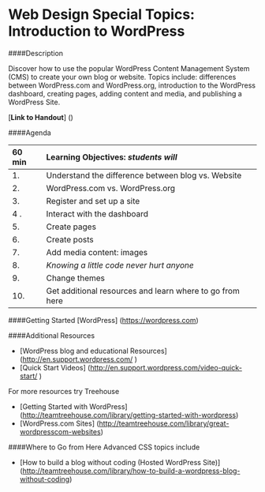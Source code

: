 Web Design Special Topics: Introduction to WordPress
=================

####Description

Discover how to use the popular WordPress Content Management System (CMS) to create your own blog or website. Topics include: differences between WordPress.com and WordPress.org, introduction to the WordPress dashboard, creating pages, adding content and media, and publishing a WordPress Site.

[**Link to Handout**]
()

####Agenda

|60 min| **Learning Objectives:** *students will* |
|:---------------|:-----------------|
| 1.  | Understand the difference between blog vs. Website |
| 2.  | WordPress.com vs. WordPress.org |
| 3.  | Register and set up a site |
| 4 . | Interact with the dashboard |
| 5.  | Create pages |
| 6.  | Create posts |
| 7.  | Add media content: images |
| 8.  | *Knowing a little code never hurt anyone* |
| 9.  | Change themes |
| 10. | Get additional resources and learn where to go from here |

####Getting Started
[WordPress] (https://wordpress.com)

####Additional Resources
- [WordPress blog and educational Resources] (http://en.support.wordpress.com/ )
- [Quick Start Videos] (http://en.support.wordpress.com/video-quick-start/ )

For more resources try Treehouse
- [Getting Started with WordPress] (http://teamtreehouse.com/library/getting-started-with-wordpress)
- [WordPress.com Sites] (http://teamtreehouse.com/library/great-wordpresscom-websites)

####Where to Go from Here
Advanced CSS topics include
- [How to build a blog without coding (Hosted WordPress Site)] (http://teamtreehouse.com/library/how-to-build-a-wordpress-blog-without-coding)


